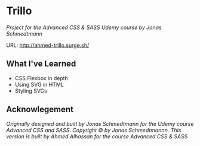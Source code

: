 # Trillo

*Project for the Advanced CSS & SASS Udemy course by Jonas Schmedtmann*

URL: http://ahmed-trillo.surge.sh/

## What I've Learned

- CSS Flexbox in depth
- Using SVG in HTML
- Styling SVGs

## Acknowlegement

*Originally designed and built by Jonas Schmedtmann for the Udemy course Advanced CSS and SASS. Copyright &copy; by Jonas Schmedtmannn. This version is built by Ahmed Alhassan for the course Advanced CSS & SASS*
